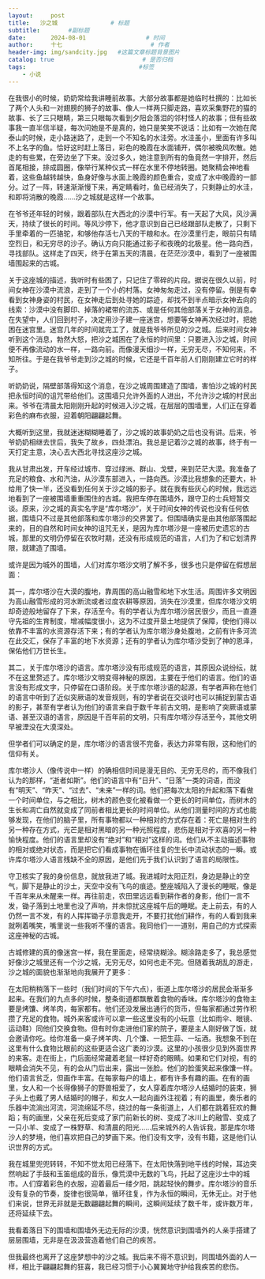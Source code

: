 ```yaml
---
layout:     post                       
title:   沙之城               # 标题
subtitle:        #副标题
date:       2024-08-01                 # 时间
author:     十七                         # 作者
header-img: img/sandcity.jpg   #这篇文章标题背景图片
catalog: true                         # 是否归档
tags:                                #标签
    - 小说
---
```

在我很小的时候，奶奶常给我讲睡前故事。大部分故事都是她临时杜撰的：比如长了两个人头和一对翅膀的狮子的故事、像人一样两只脚走路，喜欢采集野花的猫的故事、长了三只眼睛，第三只眼每次看到夕阳会落泪的邻村怪人的故事；但有些故事我一直半信半疑，每次问她是不是真的，她只是笑笑不说话：比如有一次她在爬泰山的时候，走小路迷路了，走到一个不知名的水洼旁。水洼虽小，里面有许多叫不上名字的鱼。恰好这时赶上落日，彩色的晚霞在水面铺开，偶尔被晚风吹散。她走的有些累，在旁边坐了下来。没过多久，她注意到所有的鱼竟然一字排开，然后首尾相接，排成圆圈，像举行某种仪式一样在水里不停地转圈。她聚精会神地看着，这些鱼越转越快，鱼身好像与水面上晚霞的颜色重合，变成了水中晚霞的一部分。过了一阵，转速渐渐慢下来，再定睛看时，鱼已经消失了，只剩静止的水洼，和即将消散的晚霞……沙之城就是这样一个故事。

在爷爷还年轻的时候，跟着部队在大西北的沙漠中行军。有一天起了大风，风沙满天，持续了很长的时间。等风沙停下，他才意识到自己已经跟部队走散了，只剩下手里牵着的一匹骆驼，和够他存活七八天的干粮和水。在沙漠里行走，眼前只有晴空烈日，和无穷尽的沙子。确认方向只能通过影子和夜晚的北极星。他一路向西，寻找部队。这样走了四天，终于在第五天的清晨，在茫茫沙漠中，看到了一座被围墙围起来的古城。

关于这座城的描述，我听时有些困了，只记住了零碎的片段。据说在很久以前，时间女神在沙漠中流浪，走到了一个小的村落。女神匆匆走过，没有停留。倒是有幸看到女神身姿的村民，在女神走后到处寻她的踪迹，却找不到半点暗示女神去向的线索：沙漠中没有脚印、掉落的裙带的流苏、或是任何其他部落关于女神的消息。在失望中，人们回到村子，决定用沙子建一座迷宫，想要等女神再次经过时，把她困在迷宫里。迷宫几年的时间就完工了，就是我爷爷所见的沙之城。后来时间女神听到这个消息，勃然大怒，把沙之城困在了永恒的时间里：只要进入沙之城，时间便不再像流动的水一样，一路向前。而像漫天细沙一样，无穷无尽，不知何来，不知所往。于是在我爷爷走到沙之城的时候，它还是千百年前人们刚刚建立它时的样子。

听奶奶说，隔壁部落得知这个消息，在沙之城周围建造了围墙，害怕沙之城的村民把永恒时间的诅咒带给他们。这围墙只允许外面的人进出，不允许沙之城的村民出来。爷爷在清晨太阳刚刚升起的时候进入沙之城，在层层的围墙里，人们正在穿着彩色的麻布衣服，迎着朝阳翩翩起舞。

大概听到这里，我就迷迷糊糊睡着了，沙之城的故事奶奶之后也没有讲。后来，爷爷奶奶相继去世后，我失了故乡，四处漂泊。我总是记着沙之城的故事，终于有一天打定主意，决心去大西北寻找这座沙之城。

我从甘肃出发，开车经过城市、穿过绿洲、群山、戈壁，来到茫茫大漠。我准备了充足的粮食、水和汽油，从沙漠东部进入，一路向西。沙漠比我想象的还要大，补给用了快一半，还没看到任何关于沙之城的影子。就在我有些灰心的时候，我远远地看到了一座被围墙重重围住的古城。我把车停在围墙外，跟守卫的士兵短暂交谈。原来，沙之城的真实名字是“库尔塔沙”，关于时间女神的传说也没有任何依据，围墙只不过是其他部落和库尔塔沙的交界罢了。但围墙确实是由其他部落围起来的，目的自然和时间女神的诅咒无关，是因为库尔塔沙是一座被历史遗忘的古城，那里的文明仍停留在农牧时期，还没有形成规范的语言，人们为了和它划清界限，就建造了围墙。

或许是因为城外的围墙，人们对库尔塔沙文明了解不多，很多也只是停留在假想层面：

其一，库尔塔沙在大漠的腹地，靠周围的高山融雪和地下水生活。周围许多文明因为高山融雪形成的河水断流或者过度农耕等原因，消失在沙漠里，但库尔塔沙文明却奇迹般地留存了下来，存活至今。有的学者认为库尔塔沙居民很少，而且一直遵守先祖的生育制度，增减幅度很小，这为不过度开垦土地提供了保障，使他们得以依靠不丰富的水资源存活下来；有的学者认为库尔塔沙身处腹地，之前有许多河流在此交汇，保存了丰富的地下水资源；还有的学者认为库尔塔沙受到了神的恩泽，保佑他们万世长生。

其二，关于库尔塔沙的语言。库尔塔沙没有形成规范的语言，其原因众说纷纭，就不在这里赘述了。库尔塔沙文明变得神秘的原因，主要在于他们的语言。他们的语言没有形成文字，只停留在口语阶段。关于库尔塔沙语的起源，有学者声称在他们的语言中听到了近似突厥语的发音规则，有的学者说在交谈时也可以捕捉到蒙古语的影子，甚至有学者认为他们的语言来自于数千年前古文明，是影响了突厥语或蒙语、甚至汉语的语言，原因是千百年前的文明，只有库尔塔沙存活至今，其他文明早被湮没在大漠深处。

但学者们可以确定的是，库尔塔沙的语言很不完备，表达力非常有限，这和他们的信仰有关。

库尔塔沙人（像传说中一样）的确相信时间是漫无目的、无穷无尽的，而不像我们认为的那样，“逝者如斯”。他们的语言中有“日升”、“日落”一类的词语，而没有“明天”、“昨天”、“过去”、“未来”一样的词。他们把每次太阳的升起和落下看做一个时间单位，与之相比，树木的颜色变化被看做一个更长的时间单位，而树木的生长和凋亡自然就变成了同前者相比更长的时间单位。从他们测量时间的方式也能够发现，在他们的脑子里，所有事物都以一种相对的方式存在着：死亡是相对生的另一种存在方式，光芒是相对黑暗的另一种光照程度，悲伤是相对于欢喜的另一种愉快程度。他们的语言里却没有“绝对”和“相对”这样的词。他们从不主动描述事物的相对或绝对状态，而是把它们看成事物在循环往复的生长中流动状态的一瞬。或许库尔塔沙人语言残缺不全的原因，是他们先于我们认识到了语言的局限性。

守卫核实了我的身份信息，就放我进了城。我进城时太阳正烈，身边是静止的空气，脚下是静止的沙土，天空中没有飞鸟的痕迹。整座城陷入了漫长的睡眠，像是千百年来从未醒来一样。再往前走，农田里远远看到耕作者的身影，他们一言不发，锄子落到土地里也没了声响，并未惊扰这座城午后的睡眠。走上前去，有的人仍然一言不发，有的人挥挥锄子示意我走开，不要打扰他们耕作，有的人看到我来就咧着嘴笑，嘴里说一些我听不懂的语言。我同他们一一道别，用自己的方式探索这座神秘的古城。

古城修建的真的像迷宫一样，我在里面走，经常绕糊涂。糊涂路走多了，我总感觉好像沙之城里还有一个沙之城，无穷无尽，如何也走不完。但随着我胡乱的游走，沙之城的面貌也渐渐地向我展开了更多：

在太阳稍稍落下一些时（我们时间的下午六点），街道上库尔塔沙的居民会渐渐多起来。在我们的九点多的时候，整条街道都飘散着食物的香味。库尔塔沙的食物主要是烤馕、烤羊肉，每家都有。他们还没发展出通行的货币，但每家都通过劳作积攒了充足的食物。城外来客或许可以拿一些这里没有的小玩意（比如雨伞、眼镜、运动鞋）同他们交换食物。但有时你走进他们家的院子，要是主人刚好做了饭，就会邀请你吃。给你准备一桌子烤羊肉、几个馕、一把生蒜、一坛酒。我想象不到在这里有什么食物比眼前的这些更适合这广袤的沙漠。这里的小孩很少见到外面世界的来客。走在街上，门后面经常藏着老鼠一样好奇的眼睛。如果和它们对视，有的眼睛会消失不见，有的会从门后出来，露出一张脸。他们的脸蛋笑起来像馕一样。他们语言贫乏，但画作丰富。在每家每户的墙上，都有许多有趣的画。在有的画里，女人和一个长得像狮子的野兽相爱了，女人穿着库尔塔沙人结婚时的装束，狮子头上也戴了男人结婚时的帽子，和女人一起向画外注视着；有的画里，奏乐者的乐器中流淌出河流，河流绵延不尽，绕过的每一条街道上，人们都在跳着狂欢的舞蹈；有的画里，父亲在死后变成了家门前新长的树、变成了冰川上的融雪、变成了一只小羊、变成了一株野草、和清晨的阳光……后来城外的人告诉我，那是库尔塔沙人的梦境，他们喜欢把自己的梦画下来。他们没有文字，没有书籍，这是他们认识世界的方式。

我在城里兜兜转转，不知不觉太阳已经落下。在太阳快落到地平线的时候，耳边突然响起了手鼓和玉笛组成的音乐，像荒漠中无数的飞鸟，托起了这座沙土中的城市。人们穿着彩色的衣服，迎着最后一缕夕阳，跳起轻快的舞步。库尔塔沙的音乐没有复杂的节奏，旋律也很简单，循环往复，作为永恒的瞬间，无休无止。对于他们来说，世界无非就是无数翩翩起舞的瞬间，这瞬间延续了数千年，或许数万年，还将延续下去。

我看着落日下的围墙和围墙外无边无际的沙漠，恍然意识到围墙外的人亲手搭建了层层围墙，无非是在汲汲营造着他们自己的疾苦。

但我最终也离开了这座梦想中的沙之城。我后来不得不意识到，同围墙外面的人一样，相比于翩翩起舞的狂喜，我已经习惯于小心翼翼地守护给我疾苦的悲伤。
